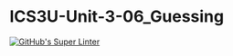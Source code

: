 # ICS3U-Unit-3-06_Guessing

[![GitHub's Super Linter](https://github.com/hanin-hasan/ICS3U-Unit-3-06_Guessing/workflows/GitHub's%20Super%20Linter/badge.svg)](https://github.com/hanin-hasan/ICS3U-Unit-3-06_Guessing/actions)

